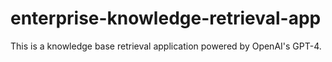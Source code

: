 # enterprise-knowledge-retrieval-app
This is a knowledge base retrieval application powered by OpenAI's GPT-4.

